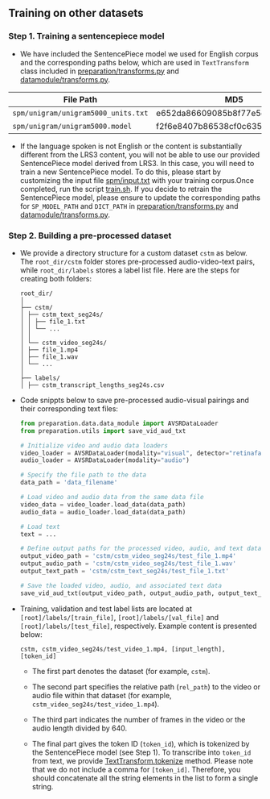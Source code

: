 ## Training on other datasets

### Step 1. Training a sentencepiece model

- We have included the SentencePiece model we used for English corpus and the corresponding paths below, which are used in `TextTransform` class included in [preparation/transforms.py](preparation/transforms.py) and [datamodule/transforms.py](datamodule/transforms.py).

|              File Path                  |            MD5                    |
| --------------------------------------- | --------------------------------- |
| `spm/unigram/unigram5000_units.txt`     | e652da86609085b8f77e5cffcd1943bd  |
| `spm/unigram/unigram5000.model`         | f2f6e8407b86538cf0c635a534eda799  |

- If the language spoken is not English or the content is substantially different from the LRS3 content, you will not be able to use our provided SentencePiece model derived from LRS3. In this case, you will need to train a new SentencePiece model. To do this, please start by customizing the input file [spm/input.txt](./spm/input.txt) with your training corpus.Once completed, run the script [train.sh](./spm/train.sh). If you decide to retrain the SentencePiece model, please ensure to update the corresponding paths for `SP_MODEL_PATH` and `DICT_PATH` in [preparation/transforms.py](preparation/transforms.py) and [datamodule/transforms.py](datamodule/transforms.py).

### Step 2. Building a pre-processed dataset

- We provide a directory structure for a custom dataset `cstm` as below. The `root_dir/cstm` folder stores pre-processed audio-video-text pairs, while `root_dir/labels` stores a label list file. Here are the steps for creating both folders:

    ```
    root_dir/
    │
    ├── cstm/
    │ ├── cstm_text_seg24s/
    │ │ ├── file_1.txt
    │ │ └── ...
    │ │
    │ └── cstm_video_seg24s/
    │ ├── file_1.mp4
    │ ├── file_1.wav
    │ └── ...
    │
    ├── labels/
    │ ├── cstm_transcript_lengths_seg24s.csv
    ```

- Code snippts below to save pre-processed audio-visual pairings and their corresponding text files:

    ```Python
    from preparation.data.data_module import AVSRDataLoader
    from preparation.utils import save_vid_aud_txt

    # Initialize video and audio data loaders
    video_loader = AVSRDataLoader(modality="visual", detector="retinaface", convert_gray=False)
    audio_loader = AVSRDataLoader(modality="audio")

    # Specify the file path to the data
    data_path = 'data_filename'

    # Load video and audio data from the same data file
    video_data = video_loader.load_data(data_path)
    audio_data = audio_loader.load_data(data_path)

    # Load text
    text = ...

    # Define output paths for the processed video, audio, and text data
    output_video_path = 'cstm/cstm_video_seg24s/test_file_1.mp4'
    output_audio_path = 'cstm/cstm_video_seg24s/test_file_1.wav'
    output_text_path = 'cstm/cstm_text_seg24s/test_file_1.txt'

    # Save the loaded video, audio, and associated text data
    save_vid_aud_txt(output_video_path, output_audio_path, output_text_path, video_data, audio_data, text, video_fps=25, audio_sample_rate=16000)
    ```

- Training, validation and test label lists are located at `[root]/labels/[train_file]`, `[root]/labels/[val_file]` and `[root]/labels/[test_file]`, respectively. Example content is presented below:

    ```
    cstm, cstm_video_seg24s/test_video_1.mp4, [input_length], [token_id]
    ```

    - The first part denotes the dataset (for example, `cstm`).

    - The second part specifies the relative path (`rel_path`) to the video or audio file within that dataset (for example, `cstm_video_seg24s/test_video_1.mp4`).

    - The third part indicates the number of frames in the video or the audio length divided by 640.

    - The final part gives the token ID (`token_id`), which is tokenized by the SentencePiece model (see Step 1). To transcribe into `token_id` from text, we provide [TextTransform.tokenize](./preparation/transforms.py) method. Please note that we do not include a comma for `[token_id]`. Therefore, you should concatenate all the string elements in the list to form a single string.
